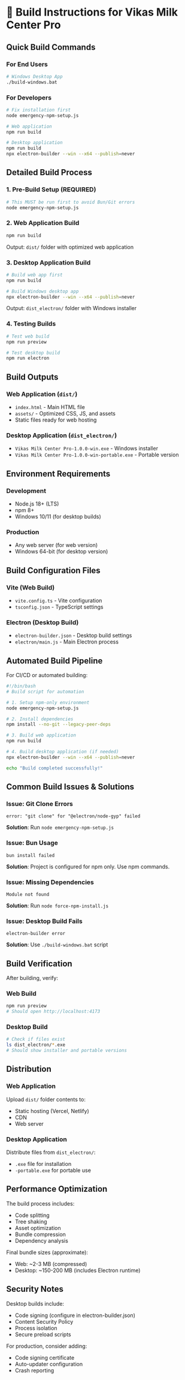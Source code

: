# 🔨 Build Instructions for Vikas Milk Center Pro

## Quick Build Commands

### For End Users
```bash
# Windows Desktop App
./build-windows.bat
```

### For Developers
```bash
# Fix installation first
node emergency-npm-setup.js

# Web application
npm run build

# Desktop application
npm run build
npx electron-builder --win --x64 --publish=never
```

## Detailed Build Process

### 1. Pre-Build Setup (REQUIRED)
```bash
# This MUST be run first to avoid Bun/Git errors
node emergency-npm-setup.js
```

### 2. Web Application Build
```bash
npm run build
```
Output: `dist/` folder with optimized web application

### 3. Desktop Application Build
```bash
# Build web app first
npm run build

# Build Windows desktop app
npx electron-builder --win --x64 --publish=never
```
Output: `dist_electron/` folder with Windows installer

### 4. Testing Builds
```bash
# Test web build
npm run preview

# Test desktop build
npm run electron
```

## Build Outputs

### Web Application (`dist/`)
- `index.html` - Main HTML file
- `assets/` - Optimized CSS, JS, and assets
- Static files ready for web hosting

### Desktop Application (`dist_electron/`)
- `Vikas Milk Center Pro-1.0.0-win.exe` - Windows installer
- `Vikas Milk Center Pro-1.0.0-win-portable.exe` - Portable version

## Environment Requirements

### Development
- Node.js 18+ (LTS)
- npm 8+
- Windows 10/11 (for desktop builds)

### Production
- Any web server (for web version)
- Windows 64-bit (for desktop version)

## Build Configuration Files

### Vite (Web Build)
- `vite.config.ts` - Vite configuration
- `tsconfig.json` - TypeScript settings

### Electron (Desktop Build)
- `electron-builder.json` - Desktop build settings
- `electron/main.js` - Main Electron process

## Automated Build Pipeline

For CI/CD or automated building:

```bash
#!/bin/bash
# Build script for automation

# 1. Setup npm-only environment
node emergency-npm-setup.js

# 2. Install dependencies
npm install --no-git --legacy-peer-deps

# 3. Build web application
npm run build

# 4. Build desktop application (if needed)
npx electron-builder --win --x64 --publish=never

echo "Build completed successfully!"
```

## Common Build Issues & Solutions

### Issue: Git Clone Errors
```
error: "git clone" for "@electron/node-gyp" failed
```
**Solution**: Run `node emergency-npm-setup.js`

### Issue: Bun Usage
```
bun install failed
```
**Solution**: Project is configured for npm only. Use npm commands.

### Issue: Missing Dependencies
```
Module not found
```
**Solution**: Run `node force-npm-install.js`

### Issue: Desktop Build Fails
```
electron-builder error
```
**Solution**: Use `./build-windows.bat` script

## Build Verification

After building, verify:

### Web Build
```bash
npm run preview
# Should open http://localhost:4173
```

### Desktop Build
```bash
# Check if files exist
ls dist_electron/*.exe
# Should show installer and portable versions
```

## Distribution

### Web Application
Upload `dist/` folder contents to:
- Static hosting (Vercel, Netlify)
- CDN
- Web server

### Desktop Application
Distribute files from `dist_electron/`:
- `.exe` file for installation
- `-portable.exe` for portable use

## Performance Optimization

The build process includes:
- Code splitting
- Tree shaking
- Asset optimization
- Bundle compression
- Dependency analysis

Final bundle sizes (approximate):
- Web: ~2-3 MB (compressed)
- Desktop: ~150-200 MB (includes Electron runtime)

## Security Notes

Desktop builds include:
- Code signing (configure in electron-builder.json)
- Content Security Policy
- Process isolation
- Secure preload scripts

For production, consider adding:
- Code signing certificate
- Auto-updater configuration
- Crash reporting
